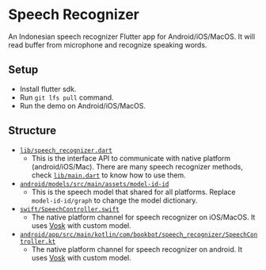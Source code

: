 # Speech Recognizer

An Indonesian speech recognizer Flutter app for Android/iOS/MacOS. It will read buffer from microphone and recognize speaking words.

## Setup

- Install flutter sdk.
- Run `git lfs pull` command.
- Run the demo on Android/iOS/MacOS.

## Structure

- [`lib/speech_recognizer.dart`](lib/speech_recognizer.dart)
  - This is the interface API to communicate with native platform (android/iOS/Mac). There are many speech recognizer methods, check [`lib/main.dart`](lib/main.dart) to know how to use them.
- [`android/models/src/main/assets/model-id-id`](android/models/src/main/assets/model-id-id/)
  - This is the speech model that shared for all platforms. Replace `model-id-id/graph` to change the model dictionary.
- [`swift/SpeechController.swift`](swift/SpeechController.swift)
  - The native platform channel for speech recognizer on iOS/MacOS. It uses [Vosk](https://github.com/alphacep/vosk-api) with custom model.
- [`android/app/src/main/kotlin/com/bookbot/speech_recognizer/SpeechController.kt`](android/app/src/main/kotlin/com/bookbot/speech_recognizer/SpeechController.kt)
  - The native platform channel for speech recognizer on android. It uses [Vosk](https://github.com/alphacep/vosk-api) with custom model.

